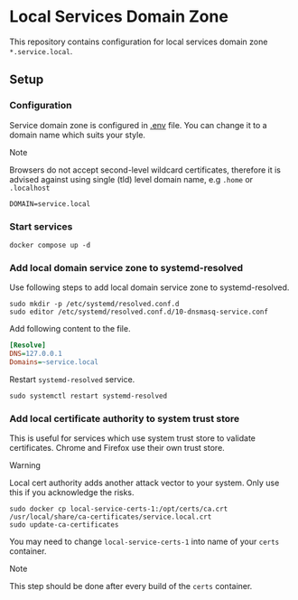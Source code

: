 # Local Services Domain Zone

This repository contains configuration for local services domain zone `*.service.local`.

## Setup

### Configuration

Service domain zone is configured in [.env](.env) file. You can change it to a domain name which suits your style.

> [!Note]
> Browsers do not accept second-level wildcard certificates, therefore it is advised against using single (tld) level domain name, e.g `.home` or `.localhost`

```env
DOMAIN=service.local
```

### Start services

```shell
docker compose up -d
```

### Add local domain service zone to systemd-resolved

Use following steps to add local domain service zone to systemd-resolved.

```shell
sudo mkdir -p /etc/systemd/resolved.conf.d
sudo editor /etc/systemd/resolved.conf.d/10-dnsmasq-service.conf
```

Add following content to the file.

```ini
[Resolve]
DNS=127.0.0.1
Domains=~service.local
```

Restart `systemd-resolved` service.

```shell
sudo systemctl restart systemd-resolved
```

### Add local certificate authority to system trust store

This is useful for services which use system trust store to validate certificates. Chrome and Firefox use their own trust store.

> [!Warning]
> Local cert authority adds another attack vector to your system. Only use this if you acknowledge the risks.

```shell
sudo docker cp local-service-certs-1:/opt/certs/ca.crt /usr/local/share/ca-certificates/service.local.crt
sudo update-ca-certificates
```

You may need to change `local-service-certs-1` into name of your `certs` container.

> [!Note]
> This step should be done after every build  of the `certs` container.
